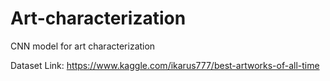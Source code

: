 # Art-characterization
CNN model for art characterization

Dataset Link: https://www.kaggle.com/ikarus777/best-artworks-of-all-time
